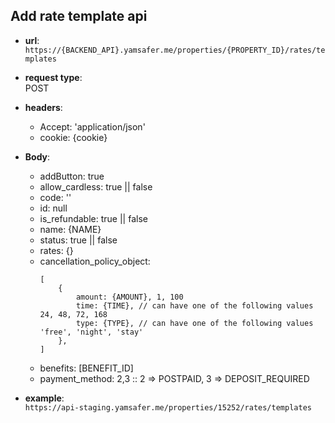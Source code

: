 
## Add rate template api  

* **url**:  
`https://{BACKEND_API}.yamsafer.me/properties/{PROPERTY_ID}/rates/templates`  

* **request type**:  
POST  

* **headers**:
    - Accept: 'application/json'
    - cookie: {cookie}  

* **Body**:
    - addButton: true
    - allow_cardless: true || false
    - code: ''
    - id: null
    - is_refundable: true || false
    - name: {NAME}
    - status: true || false
    - rates: {}
    - cancellation_policy_object: 
        ```
        [
            {
                amount: {AMOUNT}, 1, 100
                time: {TIME}, // can have one of the following values 24, 48, 72, 168
                type: {TYPE}, // can have one of the following values 'free', 'night', 'stay'
            },
        ]
        ```
    - benefits: [BENEFIT_ID]
    - payment_method: 2,3 :: 2 => POSTPAID, 3 => DEPOSIT_REQUIRED  
    
* **example**:  
`https://api-staging.yamsafer.me/properties/15252/rates/templates`  
